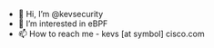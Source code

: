 - 👋 Hi, I’m @kevsecurity
- 👀 I’m interested in eBPF
- 📫 How to reach me - kevs [at symbol] cisco.com

<!---
kevsecurity/kevsecurity is a ✨ special ✨ repository because its `README.md` (this file) appears on your GitHub profile.
You can click the Preview link to take a look at your changes.
--->
